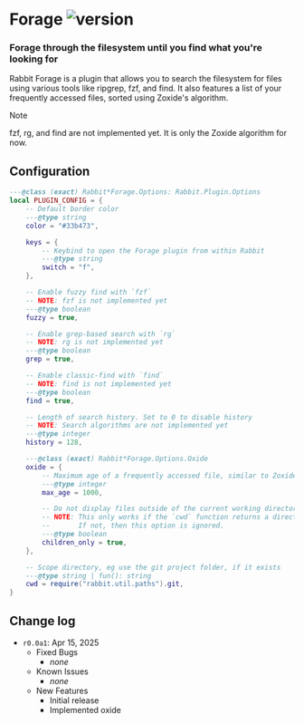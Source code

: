 [rabbit.forage]: https://img.shields.io/badge/dynamic/json?url=https%3A%2F%2Fraw.githubusercontent.com%2FVoxelPrismatic%2Frabbit.nvim%2Frefs%2Fheads%2Frewrite%2Flua%2Frabbit%2Fplugins%2Fforage%2FVERSION.json&query=%24.latest&style=flat&label=carrot&labelColor=white&color=yellow

# Forage ![version][rabbit.forage]
### Forage through the filesystem until you find what you're looking for

Rabbit Forage is a plugin that allows you to search the filesystem for files
using various tools like ripgrep, fzf, and find. It also features a list of
your frequently accessed files, sorted using Zoxide's algorithm.

> [!NOTE]
> fzf, rg, and find are not implemented yet. It is only the Zoxide algorithm
> for now.

## Configuration
```lua
---@class (exact) Rabbit*Forage.Options: Rabbit.Plugin.Options
local PLUGIN_CONFIG = {
    -- Default border color
    ---@type string
    color = "#33b473",

    keys = {
        -- Keybind to open the Forage plugin from within Rabbit
        ---@type string
        switch = "f",
    },

    -- Enable fuzzy find with `fzf`
    -- NOTE: fzf is not implemented yet
    ---@type boolean
    fuzzy = true,

    -- Enable grep-based search with `rg`
    -- NOTE: rg is not implemented yet
    ---@type boolean
    grep = true,

    -- Enable classic-find with `find`
    -- NOTE: find is not implemented yet
    ---@type boolean
    find = true,

    -- Length of search history. Set to 0 to disable history
    -- NOTE: Search algorithms are not implemented yet
    ---@type integer
    history = 128,

    ---@class (exact) Rabbit*Forage.Options.Oxide
    oxide = {
        -- Maximum age of a frequently accessed file, similar to Zoxide's AGING algorithm
        ---@type integer
        max_age = 1000,

        -- Do not display files outside of the current working directory
        -- NOTE: This only works if the `cwd` function returns a directory.
        --       If not, then this option is ignored.
        ---@type boolean
        children_only = true,
    },

    -- Scope directory, eg use the git project folder, if it exists
    ---@type string | fun(): string
    cwd = require("rabbit.util.paths").git,
}
```

## Change log
- `r0.0a1`: Apr 15, 2025
    - Fixed Bugs
        - *none*
    - Known Issues
        - *none*
    - New Features
        - Initial release
        - Implemented oxide

